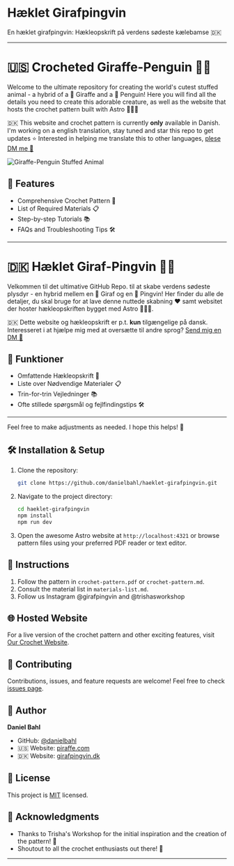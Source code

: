 # Hæklet Girafpingvin
En hæklet girafpingvin: Hækleopskrift på verdens sødeste kælebamse 🇩🇰

---

# 🇺🇸 Crocheted Giraffe-Penguin 🦒🐧

Welcome to the ultimate repository for creating the world's cutest stuffed animal - a hybrid of a 🦒 Giraffe and a 🐧 Penguin! Here you will find all the details you need to create this adorable creature, as well as the website that hosts the crochet pattern built with Astro 🧑🏻‍🚀

🇩🇰 This website and crochet pattern is currently **only** available in Danish. 
I'm working on a english translation, stay tuned and star this repo to get updates ⭐
Interested in helping me translate this to other languages, [plese DM me 💖](https://x.com/danielbahl/)

![Giraffe-Penguin Stuffed Animal](./assets/giraffepenguin.jpg)

## 🌟 Features

- Comprehensive Crochet Pattern 🧶
- List of Required Materials 📋
- Step-by-step Tutorials 📚
- FAQs and Troubleshooting Tips 🛠️

---

# 🇩🇰 Hæklet Giraf-Pingvin 🦒🐧

Velkommen til det ultimative GitHub Repo. til at skabe verdens sødeste plysdyr - en hybrid mellem en 🦒 Giraf og en 🐧 Pingvin! Her finder du alle de detaljer, du skal bruge for at lave denne nuttede skabning ❤️ samt websitet der hoster hækleopskriften bygget med Astro 🧑🏻‍🚀.

🇩🇰 Dette website og hækleopskrift er p.t. **kun** tilgængelige på dansk. 
Interesseret i at hjælpe mig med at oversætte til andre sprog? [Send mig en DM 💖](https://x.com/danielbahl/)

## 🌟 Funktioner

- Omfattende Hækleopskrift 🧶
- Liste over Nødvendige Materialer 📋
- Trin-for-trin Vejledninger 📚
- Ofte stillede spørgsmål og fejlfindingstips 🛠️

---

Feel free to make adjustments as needed. I hope this helps! 🎉
  
## 🛠 Installation & Setup

1. Clone the repository:
    ```bash
    git clone https://github.com/danielbahl/haeklet-girafpingvin.git
    ```
2. Navigate to the project directory:
    ```bash
    cd haeklet-girafpingvin
    npm install
    npm run dev
    ```
3. Open the awesome Astro website at `http://localhost:4321` or browse pattern files using your preferred PDF reader or text editor.

## 📝 Instructions

1. Follow the pattern in `crochet-pattern.pdf` or `crochet-pattern.md`.
2. Consult the material list in `materials-list.md`.
3. Follow us Instagram @girafpingvin and @trishasworkshop

## 🌐 Hosted Website

For a live version of the crochet pattern and other exciting features, visit [Our Crochet Website](https://haeklet.girafpingvin.dk).

## 🤝 Contributing

Contributions, issues, and feature requests are welcome! Feel free to check [issues page](https://github.com/danielbahl/haeklet-girafpingvin/issues).

## 👤 Author

**Daniel Bahl**
- GitHub: [@danielbahl](https://github.com/danielbahl)
- 🇺🇸 Website: [piraffe.com](https://piraffe.com)
- 🇩🇰 Website: [girafpingvin.dk](https://girafpingvin.dk)

## 📝 License

This project is [MIT](LICENSE) licensed.

## 🙌 Acknowledgments

- Thanks to Trisha's Workshop for the initial inspiration and the creation of the pattern! 💙
- Shoutout to all the crochet enthusiasts out there! 🧶

---
